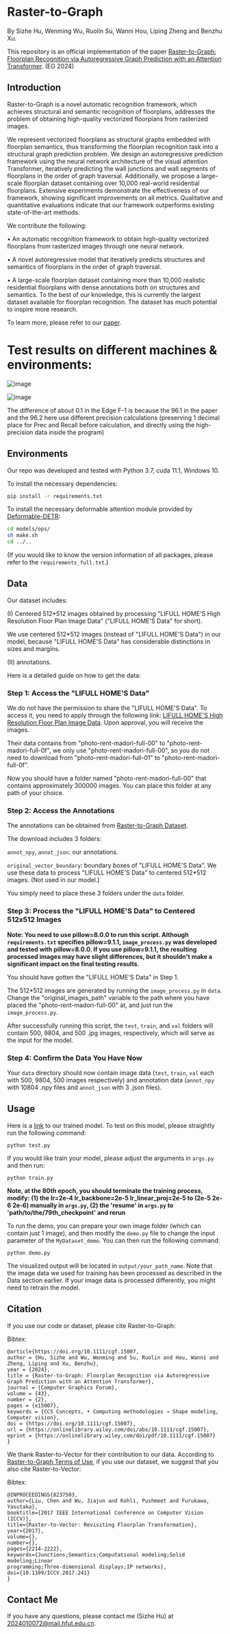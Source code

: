 # Raster-to-Graph
By Sizhe Hu, Wenming Wu, Ruolin Su, Wanni Hou, Liping Zheng and Benzhu Xu.

This repository is an official implementation of the paper [Raster-to-Graph: Floorplan Recognition via Autoregressive Graph Prediction with an Attention Transformer](https://wutomwu.github.io/publications/2024-Raster2Graph/paper.pdf). (EG 2024)

## Introduction
Raster-to-Graph is a novel automatic recognition framework, which achieves structural and semantic recognition of floorplans, addresses the problem of obtaining high-quality vectorized floorplans from rasterized images. 

We represent vectorized floorplans as structural graphs embedded with floorplan semantics, thus transforming the floorplan recognition task into a structural graph prediction problem. We design an autoregressive prediction framework using the neural network architecture of the visual attention Transformer, iteratively predicting the wall junctions and wall segments of floorplans in the order of graph traversal. Additionally, we propose a large-scale floorplan dataset containing over 10,000 real-world residential floorplans. Extensive experiments demonstrate the effectiveness of our framework, showing significant improvements on all metrics. Qualitative and quantitative evaluations indicate that our framework outperforms existing state-of-the-art methods. 

We contribute the following: 

• An automatic recognition framework to obtain high-quality vectorized floorplans from rasterized images through one neural network. 

• A novel autoregressive model that iteratively predicts structures and semantics of floorplans in the order of graph traversal. 

• A large-scale floorplan dataset containing more than 10,000 realistic residential floorplans with dense annotations both on structures and semantics. To the best of our knowledge, this is currently the largest dataset available for floorplan recognition. The dataset has much potential to inspire more research. 

To learn more, please refer to our [paper](https://wutomwu.github.io/publications/2024-Raster2Graph/paper.pdf).

# Test results on different machines & environments:
![image](https://github.com/user-attachments/assets/6a23fd3c-e902-4936-a3c4-7da6636ddfe1)

![image](https://github.com/user-attachments/assets/470ed807-4db5-4a83-8004-cca156c619bd)

The difference of about 0.1 in the Edge F-1 is because the 96.1 in the paper and the 96.2 here use different precision calculations (preserving 1 decimal place for Prec and Recall before calculation, and directly using the high-precision data inside the program)

## Environments
Our repo was developed and tested with Python 3.7, cuda 11.1, Windows 10.

To install the necessary dependencies:

```bash
pip install -r requirements.txt
```

To install the necessary deformable attention module provided by [Deformable-DETR](https://github.com/fundamentalvision/Deformable-DETR):

```bash
cd models/ops/
sh make.sh
cd ../..
```

(If you would like to know the version information of all packages, please refer to the `requirements_full.txt`.)

## Data
Our dataset includes:

(I) Centered 512*512 images obtained by processing "LIFULL HOME'S High Resolution Floor Plan Image Data" ("LIFULL HOME'S Data" for short). 

We use centered 512*512 images (instead of "LIFULL HOME'S Data") in our model, because "LIFULL HOME'S Data" has considerable distinctions in sizes and margins.

(II) annotations. 

Here is a detailed guide on how to get the data:

### Step 1: Access the "LIFULL HOME'S Data"

We do not have the permission to share the "LIFULL HOME'S Data". To access it, you need to apply through the following link: [LIFULL HOME'S High Resolution Floor Plan Image Data](https://www.nii.ac.jp/dsc/idr/en/lifull/). Upon approval, you will receive the images. 

Their data contains from "photo-rent-madori-full-00" to "photo-rent-madori-full-0f", we only use "photo-rent-madori-full-00", so you do not need to download from "photo-rent-madori-full-01" to "photo-rent-madori-full-0f". 

Now you should have a folder named "photo-rent-madori-full-00" that contains approximately 300000 images. You can place this folder at any path of your choice.

### Step 2: Access the Annotations

The annotations can be obtained from [Raster-to-Graph Dataset](https://docs.google.com/forms/d/e/1FAIpQLSexqNMjyvPMtPMPN7bSh_1u4Q27LZAT-S9lR_gpipNIMKV5lw/viewform). 

The download includes 3 folders:

`annot_npy`, `annot_json`: our annotations.

`original_vector_boundary`: boundary boxes of "LIFULL HOME'S Data". We use these data to process "LIFULL HOME'S Data" to centered 512*512 images. (Not used in our model.)

You simply need to place these 3 folders under the `data` folder.

### Step 3: Process the "LIFULL HOME'S Data" to Centered 512x512 Images

**Note: You need to use pillow=8.0.0 to run this script. Although `requirements.txt` specifies pillow=9.1.1, `image_process.py` was developed and tested with pillow=8.0.0. If you use pillow=9.1.1, the resulting processed images may have slight differences, but it shouldn't make a significant impact on the final testing results.**

You should have gotten the "LIFULL HOME'S Data" in Step 1. 

The 512*512 images are generated by running the `image_process.py` in `data`. Change the "original_images_path" variable to the path where you have placed the "photo-rent-madori-full-00" at, and just run the `image_process.py`.

After successfully running this script, the `test`, `train`, and `val` folders will contain 500, 9804, and 500 .jpg images, respectively, which will serve as the input for the model.

### Step 4: Confirm the Data You Have Now

Your `data` directory should now contain image data (`test`, `train`, `val` each with 500, 9804, 500 images respectively) and annotation data (`annot_npy` with 10804 .npy files and `annot_json` with 3 .json files).

## Usage
Here is a [link](https://drive.google.com/file/d/1A_pyF0KHo-fja-fNqkoFkMUxo0W7GHhC/view) to our trained model. To test on this model, please straightly run the following command:

```
python test.py
```

If you would like train your model, please adjust the arguments in `args.py` and then run:

```
python train.py
```
**Note, at the 80th epoch, you should terminate the training process, modify: 
(1) the lr=2e-4 lr_backbone=2e-5 lr_linear_proj=2e-5 to (2e-5 2e-6 2e-6) manually in `args.py`, 
(2) the 'resume' in `args.py` to 'path/to/the/79th_checkpoint'
and rerun**

To run the demo, you can prepare your own image folder (which can contain just 1 image), and then modify the `demo.py` file to change the input parameter of the `MyDataset_demo`. You can then run the following command:

```
python demo.py
```

The visualized output will be located in `output/your_path_name`. Note that the image data we used for training has been processed as described in the Data section earlier. If your image data is processed differently, you might need to retrain the model.

## Citation
If you use our code or dataset, please cite Raster-to-Graph:

Bibtex:
```
@article{https://doi.org/10.1111/cgf.15007,
author = {Hu, Sizhe and Wu, Wenming and Su, Ruolin and Hou, Wanni and Zheng, Liping and Xu, Benzhu},
year = {2024},
title = {Raster-to-Graph: Floorplan Recognition via Autoregressive Graph Prediction with an Attention Transformer},
journal = {Computer Graphics Forum},
volume = {43},
number = {2},
pages = {e15007},
keywords = {CCS Concepts, • Computing methodologies → Shape modeling, Computer vision},
doi = {https://doi.org/10.1111/cgf.15007},
url = {https://onlinelibrary.wiley.com/doi/abs/10.1111/cgf.15007},
eprint = {https://onlinelibrary.wiley.com/doi/pdf/10.1111/cgf.15007}
}
```

We thank Raster-to-Vector for their contribution to our data. According to [Raster-to-Graph Terms of Use](https://drive.google.com/file/d/18n8aZeqSQ1nnQSfOnDg8dGr6yy2g00Oa0seqK0fs1fs/view), if you use our dataset, we suggest that you also cite Raster-to-Vector:

Bibtex:
```
@INPROCEEDINGS{8237503,
author={Liu, Chen and Wu, Jiajun and Kohli, Pushmeet and Furukawa, Yasutaka},
booktitle={2017 IEEE International Conference on Computer Vision (ICCV)},
title={Raster-to-Vector: Revisiting Floorplan Transformation},
year={2017},
volume={},
number={},
pages={2214-2222},
keywords={Junctions;Semantics;Computational modeling;Solid modeling;Linear
programming;Three-dimensional displays;IP networks},
doi={10.1109/ICCV.2017.241}
}
```

## Contact Me 
  If you have any questions, please contact me (Sizhe Hu) at [2024010072@mail.hfut.edu.cn](mailto:2024010072@mail.hfut.edu.cn). 
